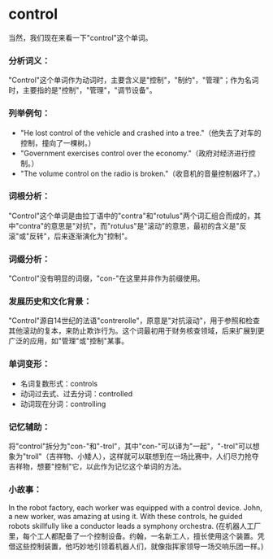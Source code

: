 # control

当然，我们现在来看一下"control"这个单词。

  

### 分析词义：

  

"Control"这个单词作为动词时，主要含义是"控制"，"制约"，"管理"；作为名词时，主要指的是"控制"，"管理"，"调节设备"。

  

### 列举例句：

  

*   "He lost control of the vehicle and crashed into a tree."（他失去了对车的控制，撞向了一棵树。）
*   "Government exercises control over the economy."（政府对经济进行控制。）
*   "The volume control on the radio is broken."（收音机的音量控制器坏了。）

  

### 词根分析：

  

"Control"这个单词是由拉丁语中的"contra"和"rotulus"两个词汇组合而成的，其中"contra"的意思是"对抗"，而"rotulus"是"滚动"的意思，最初的含义是"反滚"或"反转"，后来逐渐演化为"控制"。

  

### 词缀分析：

  

"Control"没有明显的词缀，"con-"在这里并非作为前缀使用。

  

### 发展历史和文化背景：

  

"Control"源自14世纪的法语"contrerolle"，原意是"对抗滚动"，用于参照和检查其他滚动的复本，来防止欺诈行为。这个词最初用于财务核查领域，后来扩展到更广泛的应用，如"管理"或"控制"某事。

  

### 单词变形：

  

*   名词复数形式：controls
*   动词过去式、过去分词：controlled
*   动词现在分词：controlling

  

### 记忆辅助：

  

将"control"拆分为"con-"和"-trol"，其中"con-"可以译为"一起"，"-trol"可以想象为"troll"（吉祥物、小矮人），这样就可以联想到在一场比赛中，人们尽力抢夺吉祥物，想要"控制"它，以此作为记忆这个单词的方法。

  

### 小故事：

  

In the robot factory, each worker was equipped with a control device. John, a new worker, was amazing at using it. With these controls, he guided robots skillfully like a conductor leads a symphony orchestra. (在机器人工厂里，每个工人都配备了一个控制设备。约翰，一名新工人，擅长使用这个装置。凭借这些控制装置，他巧妙地引领着机器人们，就像指挥家领导一场交响乐团一样。)
